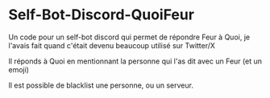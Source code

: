 # Self-Bot-Discord-QuoiFeur
Un code pour un self-bot discord qui permet de répondre Feur à Quoi, je l'avais fait quand c'était devenu beaucoup utilisé sur Twitter/X

Il réponds à Quoi en mentionnant la personne qui l'as dit avec un Feur (et un emoji) 

Il est possible de blacklist une personne, ou un serveur.
